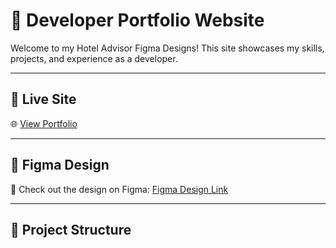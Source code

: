 # 💼 Developer Portfolio Website

Welcome to my Hotel Advisor Figma Designs! This site showcases my skills, projects, and experience as a developer.

---

## 🚀 Live Site

🌐 [View Portfolio](https://your-live-site-link.com)

---

## 🎨 Figma Design

📐 Check out the design on Figma: [Figma Design Link](https://www.figma.com/file/your-design-id/Your-Design-Name?type=design&mode=design)

---

## 📁 Project Structure

